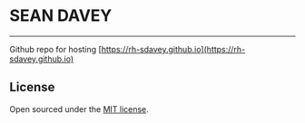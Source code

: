 # SEAN DAVEY

____

Github repo for hosting [https://rh-sdavey.github.io](https://rh-sdavey.github.io)

## License

Open sourced under the [MIT license](https://github.com/LeNPaul/Lagrange/blob/gh-pages/LICENSE.md).
